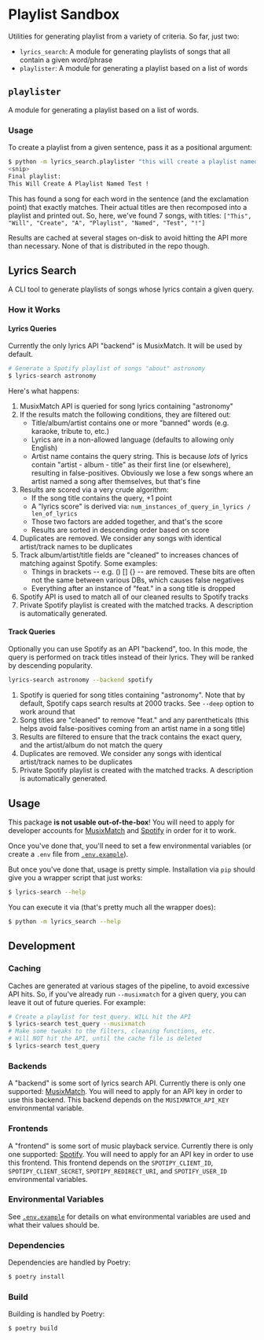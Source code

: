 # Playlist Sandbox

Utilities for generating playlist from a variety of criteria. So far, just two:

* `lyrics_search`: A module for generating playlists of songs that all contain a given word/phrase
* `playlister`: A module for generating a playlist based on a list of words

## `playlister`

A module for generating a playlist based on a list of words.

### Usage

To create a playlist from a given sentence, pass it as a positional argument:

```sh
$ python -m lyrics_search.playlister "this will create a playlist named test!" --create-playlist --playlist-name test
<snip>
Final playlist:
This Will Create A Playlist Named Test !
```

This has found a song for each word in the sentence (and the exclamation point) that exactly matches. Their actual titles are then recomposed into a playlist and printed out. So, here, we've found 7 songs, with titles: `["This", "Will", "Create", "A", "Playlist", "Named", "Test", "!"]`

Results are cached at several stages on-disk to avoid hitting the API more than necessary. None of that is distributed in the repo though.


## Lyrics Search

A CLI tool to generate playlists of songs whose lyrics contain a given query.

### How it Works

#### Lyrics Queries

Currently the only lyrics API "backend" is MusixMatch. It will be used by default.

```sh
# Generate a Spotify playlist of songs "about" astronomy
$ lyrics-search astronomy
```

Here's what happens:

1. MusixMatch API is queried for song lyrics containing "astronomy"
1. If the results match the following conditions, they are filtered out:
    * Title/album/artist contains one or more "banned" words (e.g. karaoke, tribute to, etc.)
    * Lyrics are in a non-allowed language (defaults to allowing only English)
    * Artist name contains the query string. This is because _lots_ of lyrics contain "artist - album - title" as their first line (or elsewhere), resulting in false-positives. Obviously we lose a few songs where an artist named a song after themselves, but that's fine
1. Results are scored via a very crude algorithm:
    * If the song title contains the query, +1 point
    * A "lyrics score" is derived via: `num_instances_of_query_in_lyrics / len_of_lyrics`
    * Those two factors are added together, and that's the score
    * Results are sorted in descending order based on score
1. Duplicates are removed. We consider any songs with identical artist/track names to be duplicates
1. Track album/artist/title fields are "cleaned" to increases chances of matching against Spotify. Some examples:
    * Things in brackets -- e.g. () [] {} -- are removed. These bits are often not the same between various DBs, which causes false negatives
    * Everything after an instance of "feat." in a song title is dropped
1. Spotify API is used to match all of our cleaned results to Spotify tracks
1. Private Spotify playlist is created with the matched tracks. A description is automatically generated.

#### Track Queries

Optionally you can use Spotify as an API "backend", too. In this mode, the query is performed on track titles instead of their lyrics. They will be ranked by descending popularity.

```sh
lyrics-search astronomy --backend spotify
```

1. Spotify is queried for song titles containing "astronomy". Note that by default, Spotify caps search results at 2000 tracks. See `--deep` option to work around that
1. Song titles are "cleaned" to remove "feat." and any parentheticals (this helps avoid false-positives coming from an artist name in a song title)
1. Results are filtered to ensure that the track contains the exact query, and the artist/album do not match the query
1. Duplicates are removed. We consider any songs with identical artist/track names to be duplicates
1. Private Spotify playlist is created with the matched tracks. A description is automatically generated.

## Usage

This package **is not usable out-of-the-box**! You will need to apply for developer accounts for [MusixMatch](https://developer.musixmatch.com) and [Spotify](https://developer.spotify.com) in order for it to work.

Once you've done that, you'll need to set a few environmental variables (or create a `.env` file from [`.env.example`](./.env.example)).

But once you've done that, usage is pretty simple. Installation via `pip` should give you a wrapper script that just works:

```sh
$ lyrics-search --help
```

You can execute it via (that's pretty much all the wrapper does):

```sh
$ python -m lyrics_search --help
```

## Development

### Caching

Caches are generated at various stages of the pipeline, to avoid excessive API hits. So, if you've already run `--musixmatch` for a given query, you can leave it out of future queries. For example:

```sh
# Create a playlist for test_query. WILL hit the API
$ lyrics-search test_query --musixmatch
# Make some tweaks to the filters, cleaning functions, etc.
# Will NOT hit the API, until the cache file is deleted
$ lyrics-search test_query
```

### Backends

A "backend" is some sort of lyrics search API. Currently there is only one supported: [MusixMatch](https://developer.musixmatch.com). You will need to apply for an API key in order to use this backend. This backend depends on the `MUSIXMATCH_API_KEY` environmental variable.

### Frontends

A "frontend" is some sort of music playback service. Currently there is only one supported: [Spotify](https://developer.spotify.com). You will need to apply for an API key in order to use this frontend. This frontend depends on the `SPOTIPY_CLIENT_ID`, `SPOTIPY_CLIENT_SECRET`, `SPOTIPY_REDIRECT_URI`, and `SPOTIFY_USER_ID` environmental variables.

### Environmental Variables

See [`.env.example`](./.env.example) for details on what environmental variables are used and what their values should be.

### Dependencies

Dependencies are handled by Poetry:

```sh
$ poetry install
```

### Build

Building is handled by Poetry:

```sh
$ poetry build
```
